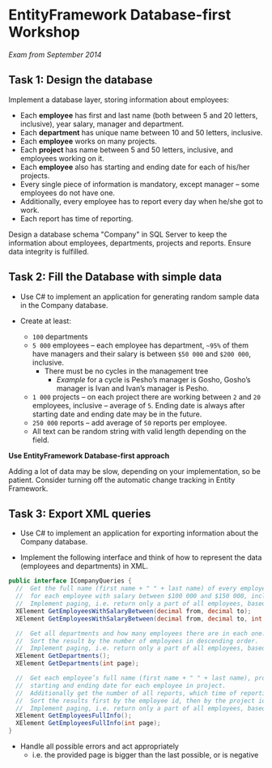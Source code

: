 # EntityFramework Database-first Workshop
_Exam from September 2014_

##  Task 1: Design the database

Implement a database layer, storing information about employees:

- Each **employee** has first and last name (both between 5 and 20 letters, inclusive), year salary, manager and department.
- Each **department** has unique name between 10 and 50 letters, inclusive.
- Each **employee** works on many projects.
- Each **project** has name between 5 and 50 letters, inclusive, and employees working on it.
- Each **employee** also has starting and ending date for each of his/her projects.
- Every single piece of information is mandatory, except manager – some employees do not have one.
- Additionally, every employee has to report every day when he/she got to work.
- Each report has time of reporting.

Design a database schema "Company" in SQL Server to keep the information about employees, departments, projects and reports. Ensure data integrity is fulfilled.

##  Task 2: Fill the Database with simple data

- Use C# to implement an application for generating random sample data in the Company database.

- Create at least:
    - `100` departments
    - `5 000` employees – each employee has department, `~95%` of them have managers and their salary is between `$50 000` and `$200 000`, inclusive.
      - There must be no cycles in the management tree
        - _Example_ for a cycle is Pesho’s manager is Gosho, Gosho’s manager is Ivan and Ivan’s manager is Pesho.
    - `1 000` projects – on each project there are working between `2` and `20` employees, inclusive – average of `5`. Ending date is always after starting date and ending date may be in the future.
    - `250 000` reports – add average of `50` reports per employee.
    - All text can be random string with valid length depending on the field.

**Use EntityFramework Database-first approach**

Adding a lot of data may be slow, depending on your implementation, so be patient. Consider turning off the automatic change tracking in Entity Framework.

##  Task 3: Export XML queries

- Use C# to implement an application for exporting information about the Company database.

- Implement the following interface and think of how to represent the data (employees and departments) in XML.

```cs
public interface ICompanyQueries {
  //  Get the full name (first name + " " + last name) of every employee and its salary,
  //  for each employee with salary between $100 000 and $150 000, inclusive
  //  Implement paging, i.e. return only a part of all employees, based on the given page
  XElement GetEmployeesWithSalaryBetween(decimal from, decimal to);
  XElement GetEmployeesWithSalaryBetween(decimal from, decimal to, int page);

  //  Get all departments and how many employees there are in each one.
  //  Sort the result by the number of employees in descending order.
  //  Implement paging, i.e. return only a part of all employees, based on the given page
  XElement GetDepartments();
  XElement GetDepartments(int page);

  //  Get each employee’s full name (first name + " " + last name), project’s name, department’s name,
  //  starting and ending date for each employee in project.
  //  Additionally get the number of all reports, which time of reporting is between the start and end date.
  //  Sort the results first by the employee id, then by the project id.
  //  Implement paging, i.e. return only a part of all employees, based on the given page
  XElement GetEmployeesFullInfo();
  XElement GetEmployeesFullInfo(int page);
}
```
- Handle all possible errors and act appropriately
  - i.e. the provided page is bigger than the last possible, or is negative
